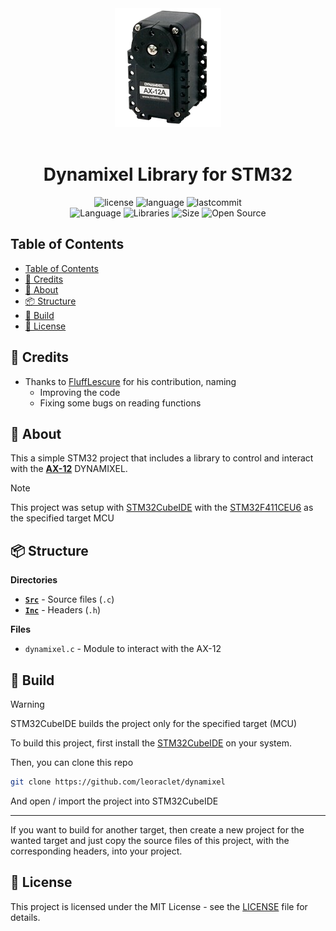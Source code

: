 <div align="center"><img src="assets/dynamixel.png"></div>
<br>
<h1 align="center">Dynamixel Library for STM32</h1>

<div align="center">

![license](https://img.shields.io/github/license/leoraclet/dynamixel)
![language](https://img.shields.io/github/languages/top/leoraclet/dynamixel)
![lastcommit](https://img.shields.io/github/last-commit/leoraclet/dynamixel) <br>
![Language](https://img.shields.io/badge/Language-C-1d50de)
![Libraries](https://img.shields.io/badge/Framework-STM32-fa8925)
![Size](https://img.shields.io/badge/Size-6.7Mo-f12222) ![Open
Source](https://badges.frapsoft.com/os/v2/open-source.svg?v=103)


</div>

## Table of Contents
- [Table of Contents](#table-of-contents)
- [🙏 Credits](#-credits)
- [📖 About](#-about)
- [📦 Structure](#-structure)
- [🔧 Build](#-build)
- [📜 License](#-license)

## 🙏 Credits

- Thanks to [FluffLescure](https://github.com/FluffLescure) for his contribution, naming
  - Improving the code
  - Fixing some bugs on reading functions


## 📖 About

This a simple STM32 project that includes a library to control and interact with the
[**AX-12**](https://emanual.robotis.com/docs/en/dxl/ax/ax-12a/) DYNAMIXEL.

> [!NOTE]
>
> This project was setup with
> [STM32CubeIDE](https://www.st.com/en/development-tools/stm32cubeide.html) with the
> [STM32F411CEU6](https://www.st.com/en/microcontrollers-microprocessors/stm32f411ce.html) as the
> specified target MCU

## 📦 Structure

**Directories**

  - [**`Src`**](./Core/Src/) - Source files (`.c`)
  - [**`Inc`**](./Core/Inc/) - Headers (`.h`)

**Files**

  - `dynamixel.c` - Module to interact with the AX-12


## 🔧 Build

> [!WARNING]
>
> STM32CubeIDE builds the project only for the specified target (MCU)

To build this project, first install the
[STM32CubeIDE](https://www.st.com/en/development-tools/stm32cubeide.html) on your system.

Then, you can clone this repo

```bash
git clone https://github.com/leoraclet/dynamixel
```

And open / import the project into STM32CubeIDE

---

If you want to build for another target, then create a new project for the wanted target and just
copy the source files of this project, with the corresponding headers, into your project.

## 📜 License

This project is licensed under the MIT License - see the [LICENSE](LICENSE) file for details.